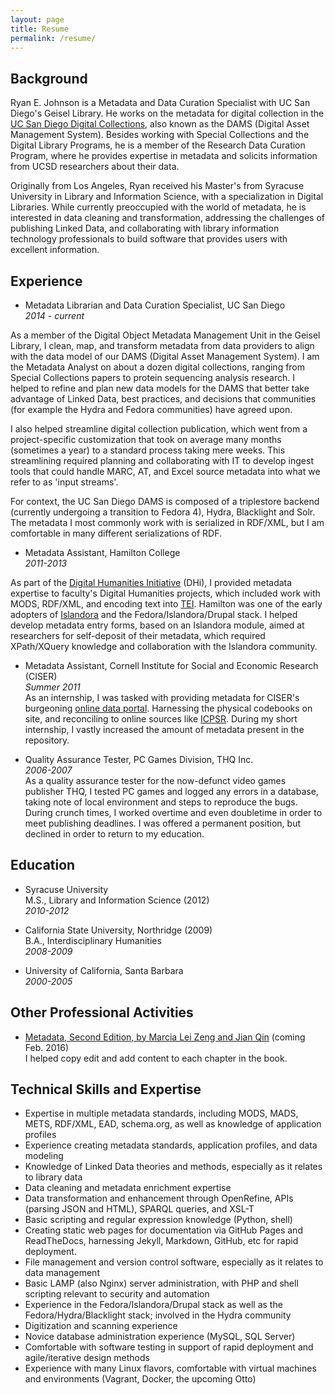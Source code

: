 ```yaml
---
layout: page
title: Resume
permalink: /resume/
---
```


## Background

Ryan E. Johnson is a Metadata and Data Curation Specialist with UC San Diego's Geisel Library. He works on the metadata for digital collection in the [UC San Diego Digital Collections](http://library.ucsd.edu/dc/), also known as the DAMS (Digital Asset Management System). Besides working with Special Collections and the Digital Library Programs, he is a member of the Research Data Curation Program, where he provides expertise in metadata and solicits information from UCSD researchers about their data.  

Originally from Los Angeles, Ryan received his Master's from Syracuse University in Library and Information Science, with a specialization in Digital Libraries. While currently preoccupied with the world of metadata, he is interested in data cleaning and transformation, addressing the challenges of publishing Linked Data, and collaborating with library information technology professionals to build software that provides users with excellent information.  

## Experience

+ Metadata Librarian and Data Curation Specialist, UC San Diego  
_2014 - current_  

As a member of the Digital Object Metadata Management Unit in the Geisel Library, I clean, map, and transform metadata from data providers to align with the data model of our DAMS (Digital Asset Management System). I am the Metadata Analyst on about a dozen digital collections, ranging from Special Collections papers to protein sequencing analysis research. I helped to refine and plan new data models for the DAMS that better take advantage of Linked Data, best practices, and decisions that communities (for example the Hydra and Fedora communities) have agreed upon.  

I also helped streamline digital collection publication, which went from a project-specific customization that took on average many months (sometimes a year) to a standard process taking mere weeks.  This streamlining required planning and collaborating with IT to develop ingest tools that could handle MARC, AT, and Excel source metadata into what we refer to as 'input streams'.  

For context, the UC San Diego DAMS is composed of a triplestore backend (currently undergoing a transition to Fedora 4), Hydra, Blacklight and Solr. The metadata I most commonly work with is serialized in RDF/XML, but I am comfortable in many different serializations of RDF.  

+ Metadata Assistant, Hamilton College  
_2011-2013_  

As part of the [Digital Humanities Initiative](http://www.dhinitiative.org/) (DHi), I provided metadata expertise to faculty's Digital Humanities projects, which included work with MODS, RDF/XML, and encoding text into [TEI](http://www.tei-c.org/index.xml). Hamilton was one of the early adopters of [Islandora](http://islandora.ca/) and the Fedora/Islandora/Drupal stack. I helped develop metadata entry forms, based on an Islandora module, aimed at researchers for self-deposit of their metadata, which required XPath/XQuery knowledge and collaboration with the Islandora community.   

+ Metadata Assistant, Cornell Institute for Social and Economic Research (CISER)  
_Summer 2011_  
As an internship, I was tasked with providing metadata for CISER's burgeoning [online data portal](http://ciser.cornell.edu/). Harnessing the physical codebooks on site, and reconciling to online sources like [ICPSR](http://www.icpsr.umich.edu/). During my short internship, I vastly increased the amount of metadata present in the repository.  

+ Quality Assurance Tester, PC Games Division, THQ Inc.  
_2006-2007_  
As a quality assurance tester for the now-defunct video games publisher THQ, I tested PC games and logged any errors in a database, taking note of local environment and steps to reproduce the bugs. During crunch times, I worked overtime and even doubletime in order to meet publishing deadlines. I was offered a permanent position, but declined in order to return to my education.  

## Education

+ Syracuse University  
M.S., Library and Information Science (2012)  
_2010-2012_  

+ California State University, Northridge (2009)  
B.A., Interdisciplinary Humanities  
_2008-2009_  

+ University of California, Santa Barbara   
_2000-2005_  

## Other Professional Activities

+ [Metadata, Second Edition, by Marcia Lei Zeng and Jian Qin](http://www.amazon.com/Metadata-Second-Marcia-Lei-Zeng/dp/1555709656) (coming Feb. 2016)    
I helped copy edit and add content to each chapter in the book.  

## Technical Skills and Expertise

+ Expertise in multiple metadata standards, including MODS, MADS, METS, RDF/XML, EAD, schema.org, as well as knowledge of application profiles  
+ Experience creating metadata standards, application profiles, and data modeling  
+ Knowledge of Linked Data theories and methods, especially as it relates to library data     
+ Data cleaning and metadata enrichment expertise  
+ Data transformation and enhancement through OpenRefine, APIs (parsing JSON and HTML), SPARQL queries, and XSL-T  
+ Basic scripting and regular expression knowledge (Python, shell)  
+ Creating static web pages for documentation via GitHub Pages and ReadTheDocs, harnessing Jekyll, Markdown, GitHub, etc for rapid deployment.  
+ File management and version control software, especially as it relates to data management    
+ Basic LAMP (also Nginx) server administration, with PHP and shell scripting relevant to security and automation  
+ Experience in the Fedora/Islandora/Drupal stack as well as the Fedora/Hydra/Blacklight stack; involved in the Hydra community      
+ Digitization and scanning experience  
+ Novice database administration experience (MySQL, SQL Server)  
+ Comfortable with software testing in support of rapid deployment and agile/iterative design methods    
+ Experience with many Linux flavors, comfortable with virtual machines and environments (Vagrant, Docker, the upcoming Otto)   
